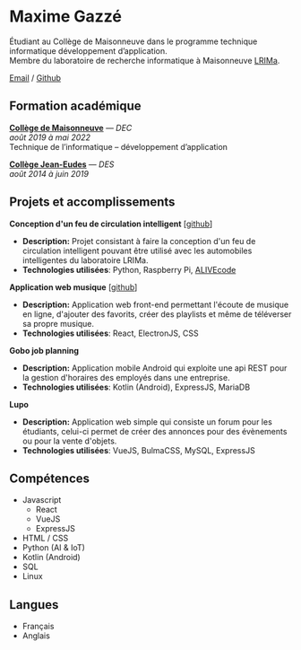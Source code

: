 # Maxime Gazzé

Étudiant au Collège de Maisonneuve dans le programme technique informatique développement d’application. <br>
Membre du laboratoire de recherche informatique à Maisonneuve [LRIMa](https://lrima.cmaisonneuve.qc.ca/).

[Email](mailto:maxime.gazze@videotron.ca) / [Github](https://github.com/MaximeGazze)

## Formation académique

**[Collège de Maisonneuve](https://www.cmaisonneuve.qc.ca)** — _DEC_ <br>
_août 2019 à mai 2022_ <br>
Technique de l’informatique – développement d’application

**[Collège Jean-Eudes](http://www.jeaneudes.qc.ca)** — _DES_ <br>
_août 2014 à juin 2019_

## Projets et accomplissements

**Conception d'un feu de circulation intelligent**
\[[github](https://github.com/MaximeGazze/feu-intel)\] <br>
 - **Description:** Projet consistant à faire la conception d'un feu de circulation intelligent pouvant être utilisé avec les automobiles intelligentes du laboratoire LRIMa. <br>
 - **Technologies utilisées**: Python, Raspberry Pi, [ALIVEcode](https://alivecode.ca/)

**Application web musique**
\[[github](https://github.com/Gaspard-Savoureux/BruhMusicTM)\] <br>
 - **Description:** Application web front-end permettant l'écoute de musique en ligne, d'ajouter des favorits, créer des playlists et même de téléverser sa propre musique.
 - **Technologies utilisées**: React, ElectronJS, CSS 

**Gobo job planning**
 - **Description:** Application mobile Android qui exploite une api REST pour la gestion d'horaires des employés dans une entreprise.
 - **Technologies utilisées**: Kotlin (Android), ExpressJS, MariaDB

**Lupo**
 - **Description:** Application web simple qui consiste un forum pour les étudiants, celui-ci permet de créer des annonces pour des évènements ou pour la vente d'objets. 
 - **Technologies utilisées**: VueJS, BulmaCSS, MySQL, ExpressJS

## Compétences

 - Javascript
   - React
   - VueJS
   - ExpressJS
 - HTML / CSS
 - Python (AI & IoT)
 - Kotlin (Android)
 - SQL
 - Linux

## Langues

 - Français
 - Anglais

